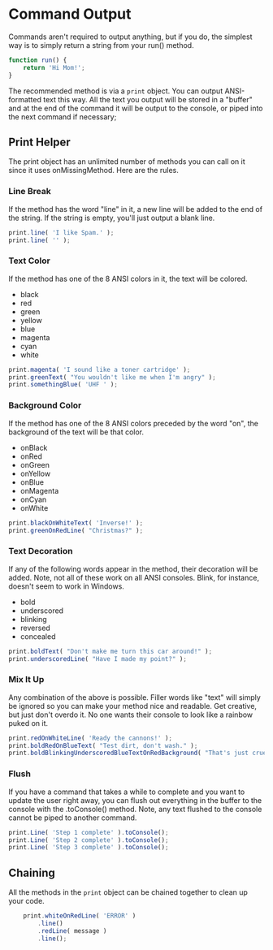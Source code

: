 # Command Output

Commands aren't required to output anything, but if you do, the simplest way is to simply return a string from your run() method.

```javascript
function run() {
    return 'Hi Mom!';
}
```

The recommended method is via a `print` object.  You can output ANSI-formatted text this way.  All the text you output  will be stored in a "buffer" and at the end of the command it will be output to the console, or piped into the next command if necessary;  

## Print Helper

The print object has an unlimited number of methods you can call on it since it uses onMissingMethod.  Here are the rules.

### Line Break

If the method has the word "line" in it, a new line will be added to the end of the string.  If the string is empty, you'll just output a blank line.

```javascript
print.line( 'I like Spam.' );
print.line( '' );
```

### Text Color

If the method has one of the 8 ANSI colors in it, the text will be colored.

* black
* red
* green
* yellow
* blue
* magenta
* cyan
* white

```javascript
print.magenta( 'I sound like a toner cartridge' );
print.greenText( "You wouldn't like me when I'm angry" );
print.somethingBlue( 'UHF ' );
```

### Background Color

If the method has one of the 8 ANSI colors preceded by the word "on", the background of the text will be that color.

* onBlack
* onRed
* onGreen
* onYellow
* onBlue
* onMagenta
* onCyan
* onWhite

```javascript
print.blackOnWhiteText( 'Inverse!' );
print.greenOnRedLine( "Christmas?" );
```

### Text Decoration

If any of the following words appear in the method, their decoration will be added.  Note, not all of these work on all ANSI consoles.  Blink, for instance, doesn't seem to work in Windows.

* bold
* underscored
* blinking
* reversed
* concealed

```javascript
print.boldText( "Don't make me turn this car around!" );
print.underscoredLine( "Have I made my point?" );
```

### Mix It Up

Any combination of the above is possible.  Filler words like "text" will simply be ignored so you can make your method nice and readable.  Get creative, but just don't overdo it.  No one wants their console to look like a rainbow puked on it.

```javascript
print.redOnWhiteLine( 'Ready the cannons!' );
print.boldRedOnBlueText( "Test dirt, don't wash." );
print.boldBlinkingUnderscoredBlueTextOnRedBackground( "That's just cruel" );
```

### Flush

If you have a command that takes a while to complete and you want to update the user right away, you can flush out everything in the buffer to the console with the .toConsole() method.  Note, any text flushed to the console cannot be piped to another command.


```javascript
print.Line( 'Step 1 complete' ).toConsole();
print.Line( 'Step 2 complete' ).toConsole();
print.Line( 'Step 3 complete' ).toConsole();
```

## Chaining

All the methods in the `print` object can be chained together to clean up your code.

```javascript
	print.whiteOnRedLine( 'ERROR' )
		.line()
		.redLine( message )
		.line();

```






